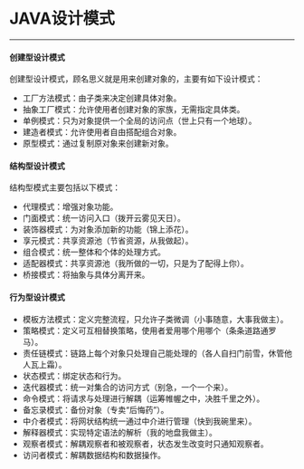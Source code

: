 # JAVA设计模式

------



#### 创建型设计模式

创建型设计模式，顾名思义就是用来创建对象的，主要有如下设计模式：

- 工厂方法模式：由子类来决定创建具体对象。
- 抽象工厂模式：允许使用者创建对象的家族，无需指定具体类。
- 单例模式：只为对象提供一个全局的访问点（世上只有一个地球）。
- 建造者模式：允许使用者自由搭配组合对象。
- 原型模式：通过复制原对象来创建新对象。

#### 结构型设计模式

结构型模式主要包括以下模式：

- 代理模式：增强对象功能。
- 门面模式：统一访问入口（拨开云雾见天日）。
- 装饰器模式：为对象添加新的功能（锦上添花）。
- 享元模式：共享资源池（节省资源，从我做起）。
- 组合模式：统一整体和个体的处理方式。
- 适配器模式：共享资源池（我所做的一切，只是为了配得上你）。
- 桥接模式：将抽象与具体分离开来。

#### 行为型设计模式

- 模板方法模式：定义完整流程，只允许子类微调（小事随意，大事我做主）。
- 策略模式：定义可互相替换策略，使用者爱用哪个用哪个（条条道路通罗马）。
- 责任链模式：链路上每个对象只处理自己能处理的（各人自扫门前雪，休管他人瓦上霜）。
- 状态模式：绑定状态和行为。
- 迭代器模式：统一对集合的访问方式（别急，一个一个来）。
- 命令模式：将请求与处理进行解耦（运筹帷幄之中，决胜千里之外）。
- 备忘录模式：备份对象（专卖“后悔药”）。
- 中介者模式：将网状结构统一通过中介进行管理（快到我碗里来）。
- 解释器模式：实现特定语法的解析（我的地盘我做主）。
- 观察者模式：解耦观察者和被观察者，状态发生改变时只通知观察者。
- 访问者模式：解耦数据结构和数据操作。